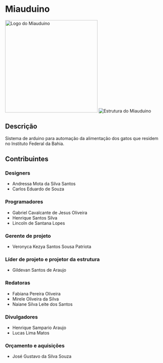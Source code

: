 # Miauduino

<img src="https://github.com/zolppy/miauduino/blob/main/images/logo.jpeg" alt="Logo do Miauduino" width="300px" />
<img src="https://github.com/zolppy/miauduino/blob/main/images/structure.jpeg" alt="Estrutura do Miauduino" />

## Descrição
Sistema de arduino para automação da alimentação dos gatos que residem no Instituto Federal da Bahia.

## Contribuintes

### Designers
* Andressa Mota da Silva Santos
* Carlos Eduardo de Souza

### Programadores
* Gabriel Cavalcante de Jesus Oliveira
* Henrique Santos Silva
* Lincoln de Santana Lopes

### Gerente de projeto
* Veronyca Kezya Santos Sousa Patriota

### Líder de projeto e projetor da estrutura
* Gildevan Santos de Araujo

### Redatoras
* Fabiana Pereira Oliveira
* Mirele Oliveira da Silva
* Naiane Silva Leite dos Santos

### Divulgadores
* Henrique Sampario Araujo
* Lucas Lima Matos

### Orçamento e aquisições
* José Gustavo da Silva Souza
